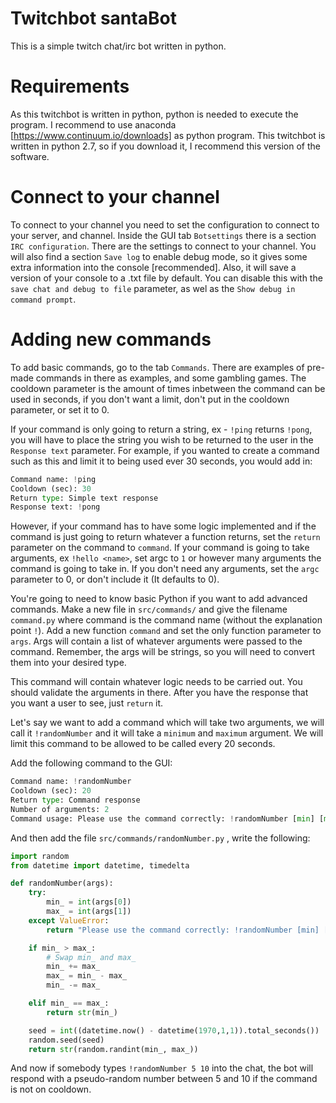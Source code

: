 # Twitchbot santaBot
This is a simple twitch chat/irc bot written in python.

# Requirements
As this twitchbot is written in python, python is needed to execute the program. I recommend to use anaconda [https://www.continuum.io/downloads] as python program. This twitchbot is written in python 2.7, so if you download it, I recommend this version of the software.

# Connect to your channel
To connect to your channel you need to set the configuration to connect to your server, and channel. Inside the GUI tab `Botsettings` there is a section `IRC configuration`. There are the settings to connect to your channel. You will also find a section `Save log` to enable debug mode, so it gives some extra information into the console [recommended]. Also, it will save a version of your console to a .txt file by default. You can disable this with the `save chat and debug to file` parameter, as wel as the `Show debug in command prompt`.

# Adding new commands
To add basic commands, go to the tab `Commands`. There are examples of pre-made commands in there as examples, and some gambling games. The cooldown parameter is the amount of times inbetween the command can be used in seconds, if you don't want a limit, don't put in the cooldown parameter, or set it to 0.

If your command is only going to return a string, ex - `!ping` returns `!pong`, you will have to place the string you wish to be returned to the user in the `Response text` parameter. For example, if you wanted to create a command such as this and limit it to being used ever 30 seconds, you would add in:

```python
Command name: !ping
Cooldown (sec): 30
Return type: Simple text response
Response text: !pong
```

However, if your command has to have some logic implemented and if the command is just going to return whatever a function returns, set the `return` parameter on the command to `command`. If your command is going to take arguments, ex `!hello <name>`, set argc to `1` or however many arguments the command is going to take in. If you don't need any arguments, set the `argc` parameter to 0, or don't include it (It defaults to 0).

You're going to need to know basic Python if you want to add advanced commands. Make a new file in `src/commands/` and give the filename `command.py` where command is the command name (without the explanation point `!`). Add a new function `command` and set the only function parameter to `args`. Args will contain a list of whatever arguments were passed to the command. Remember, the args will be strings, so you will need to convert them into your desired type.

This command will contain whatever logic needs to be carried out. You should validate the arguments in there. After you have the response that you want a user to see, just `return` it.

Let's say we want to add a command which will take two arguments, we will call it `!randomNumber` and it will take a `minimum` and `maximum` argument. We will limit this command to be allowed to be called every 20 seconds.

Add the following command to the GUI:

```python
Command name: !randomNumber
Cooldown (sec): 20
Return type: Command response
Number of arguments: 2
Command usage: Please use the command correctly: !randomNumber [min] [max]
```

And then add the file `src/commands/randomNumber.py` , write the following:

```python
import random
from datetime import datetime, timedelta

def randomNumber(args):
    try:
        min_ = int(args[0])
        max_ = int(args[1])
    except ValueError:
        return "Please use the command correctly: !randomNumber [min] [max]"

    if min_ > max_:
        # Swap min_ and max_
        min_ += max_
        max_ = min_ - max_
        min_ -= max_

    elif min_ == max_:
        return str(min_)

    seed = int((datetime.now() - datetime(1970,1,1)).total_seconds())
    random.seed(seed)
    return str(random.randint(min_, max_))
```

And now if somebody types `!randomNumber 5 10` into the chat, the bot will respond with a pseudo-random number between 5 and 10 if the command is not on cooldown.
